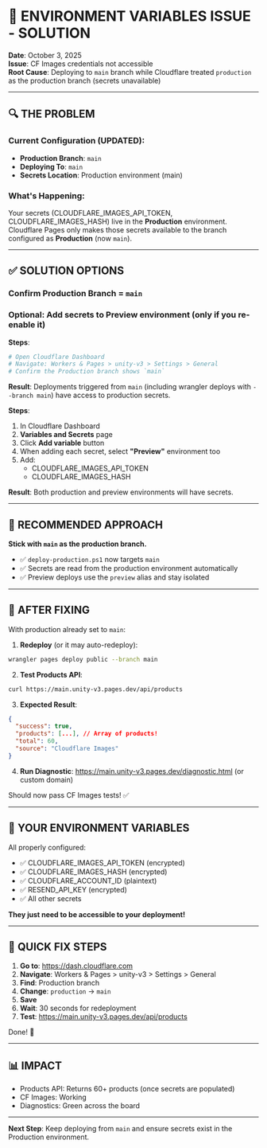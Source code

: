 # 🔧 ENVIRONMENT VARIABLES ISSUE - SOLUTION

**Date**: October 3, 2025  
**Issue**: CF Images credentials not accessible  
**Root Cause**: Deploying to `main` branch while Cloudflare treated `production` as the production branch (secrets unavailable)

---

## 🔍 THE PROBLEM

### Current Configuration (UPDATED):

- **Production Branch**: `main`
- **Deploying To**: `main`
- **Secrets Location**: Production environment (main)

### What's Happening:

Your secrets (CLOUDFLARE_IMAGES_API_TOKEN, CLOUDFLARE_IMAGES_HASH) live in the **Production** environment. Cloudflare Pages only makes those secrets available to the branch configured as **Production** (now `main`).

---

## ✅ SOLUTION OPTIONS

### Confirm Production Branch = `main`

### Optional: Add secrets to Preview environment (only if you re-enable it)

**Steps**:

```bash
# Open Cloudflare Dashboard
# Navigate: Workers & Pages > unity-v3 > Settings > General
# Confirm the Production branch shows `main`
```

**Result**: Deployments triggered from `main` (including wrangler deploys with `--branch main`) have access to production secrets.

**Steps**:

1. In Cloudflare Dashboard
2. **Variables and Secrets** page
3. Click **Add variable** button
4. When adding each secret, select **"Preview"** environment too
5. Add:
   - CLOUDFLARE_IMAGES_API_TOKEN
   - CLOUDFLARE_IMAGES_HASH

**Result**: Both production and preview environments will have secrets.

---

## 🎯 RECOMMENDED APPROACH

**Stick with `main` as the production branch.**

- ✅ `deploy-production.ps1` now targets `main`
- ✅ Secrets are read from the production environment automatically
- ✅ Preview deploys use the `preview` alias and stay isolated

---

## 📝 AFTER FIXING

With production already set to `main`:

1. **Redeploy** (or it may auto-redeploy):

```bash
wrangler pages deploy public --branch main
```

2. **Test Products API**:

```bash
curl https://main.unity-v3.pages.dev/api/products
```

3. **Expected Result**:

```json
{
  "success": true,
  "products": [...], // Array of products!
  "total": 60,
  "source": "Cloudflare Images"
}
```

4. **Run Diagnostic**:
   https://main.unity-v3.pages.dev/diagnostic.html (or custom domain)

Should now pass CF Images tests! ✅

---

## 🔐 YOUR ENVIRONMENT VARIABLES

All properly configured:

- ✅ CLOUDFLARE_IMAGES_API_TOKEN (encrypted)
- ✅ CLOUDFLARE_IMAGES_HASH (encrypted)
- ✅ CLOUDFLARE_ACCOUNT_ID (plaintext)
- ✅ RESEND_API_KEY (encrypted)
- ✅ All other secrets

**They just need to be accessible to your deployment!**

---

## 🚀 QUICK FIX STEPS

1. **Go to**: https://dash.cloudflare.com
2. **Navigate**: Workers & Pages > unity-v3 > Settings > General
3. **Find**: Production branch
4. **Change**: `production` → `main`
5. **Save**
6. **Wait**: 30 seconds for redeployment
7. **Test**: https://main.unity-v3.pages.dev/api/products

Done! 🎉

---

## 📊 IMPACT

- Products API: Returns 60+ products (once secrets are populated)
- CF Images: Working
- Diagnostics: Green across the board

---

**Next Step**: Keep deploying from `main` and ensure secrets exist in the Production environment.
